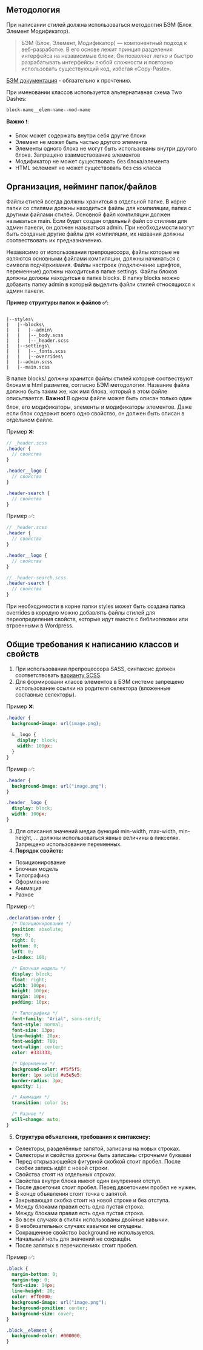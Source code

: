 ## Методология

При написании стилей должна использоваться методолгия БЭМ (Блок Элемент Модификатор).

> БЭМ (Блок, Элемент, Модификатор) — компонентный подход к веб-разработке. В его основе лежит принцип разделения интерфейса на независимые блоки. Он позволяет легко и быстро разрабатывать интерфейсы любой сложности и повторно использовать существующий код, избегая «Copy-Paste».

[БЭМ документация](https://ru.bem.info/methodology/quick-start/) - обязательно к прочтению.

При именовании классов используется альтернативная схема Two Dashes:

`block-name__elem-name--mod-name`

**Важно** ❗️:

* Блок может содержать внутри себя другие блоки
* Элемент не может быть частью другого элемента
* Элементы одного блока не могут быть использованы внутри другого блока. Запрещено взаимествование элементов
* Модификатор не может существовать без блока/элемента
* HTML эелемент не может существовать без css класса

## Организация, нейминг папок/файлов

Файлы стилей всегда должны хранитсья в отдельной папке. В корне папки со стилями должны находиться файлы для компиляции, папки с другими файлами стилей. Основной файл компиляции должен называться main. Если будет создан отдельный файл со стилями для админ панели, он должен называться admin. При необходимости могут быть созданые другие файлы для компиляции, их названия должны соотвествовать их предназначению.

Независимо от использования препроцессора, файлы которые не являются основными файлами компиляции, должны начинаться с символа подчёркивания. Файлы настроек (подключение шрифтов, переменные) должны находитсья в папке settings. Файлы блоков должны должны находитсья в папке blocks. В папку blocks можно добавить папку admin в который выделить файли стилей относящихся к админ панели.

**Пример структуры папок и файлов ✅:**

```

|--styles\
|   |--blocks\
|   |   |--admin\
|   |   |--_body.scss
|   |   |--_header.scss
|   |--settings\
|   |   |--_fonts.scss
|   |   |--overrides\
|   |--admin.scss
|   |--main.scss
```

В папке blocks/ должны хранится файлы стилей которые соотвествуют блокам в html разметке, согласно БЭМ методологии. Название файла должно быть таким же, как имя блока, который в этом файле описытвается. **Важно❗️** В одном файле может быть описан только один блок, его модификаторы, элементы и модификаторы элементов. Даже если блок содержит всего одно свойство, он должен быть описан в отдельном файле.

Пример ❌:

```scss
// _header.scss
.header {
  // свойства
}

.header__logo {
  // свойства
}

.header-search {
  // свойства
}
```

Пример ✅:

```scss
// _header.scss
.header {
  // свойства
}

.header__logo {
  // свойства
}
```

```scss
// _header-search.scss
.header-search {
  // свойства
}
```

При необходимости в корне папки styles может быть создана папка overrides в кородую можно добавлять файлы стилей для переопределения свойств, которые идут вместе с библиотеками или втроенными в Wordpress.

## Общие требования к написанию классов и свойств

1. При использовании препроцессора SASS, синтаксис должен соответствовать [варианту SCSS](https://sass-lang.com/documentation/syntax).
2. Для формировани класов элементов в БЭМ системе запрещено использование ссылки на родителя селектора (вложенные составные селекторы).

Пример ❌:

```scss
.header {
  background-image: url(image.png);
  
  &__logo {
    display: block;
    width: 100px;
  }
}
```

Пример ✅:

```scss
.header {
  background-image: url("image.png");
}

.header__logo {
  display: block;
  width: 100px;
}
```

3. Для описания значений медиа функций min-width, max-width, min-height, ... должны использоваться явные величины в пикселях. Запрещено использование переменных.
4. **Порядок свойств:**

* Позиционирование
* Блочная модель
* Типографика
* Оформление
* Анимация
* Разное

Пример ✅:

```scss
.declaration-order {
  /* Позиционирование */
  position: absolute;
  top: 0;
  right: 0;
  bottom: 0;
  left: 0;
  z-index: 100;

  /* Блочная модель */
  display: block;
  float: right;
  width: 100px;
  height: 100px;
  margin: 10px;
  padding: 10px;

  /* Типографика */
  font-family: "Arial", sans-serif;
  font-style: normal;
  font-size: 13px;
  line-height: 20px;
  font-weight: 700;
  text-align: center;
  color: #333333;

  /* Оформление */
  background-color: #f5f5f5;
  border: 1px solid #e5e5e5;
  border-radius: 3px;
  opacity: 1;

  /* Анимация */
  transition: color 1s;

  /* Разное */
  will-change: auto;
}
```

5. **Структура объявления, требования к синтаксису:**

* Селекторы, разделённые запятой, записаны на новых строках.
* Cелекторы и свойства должны быть записаны строчными буквами
* Перед открывающейся фигурной скобкой стоит пробел. После скобки запись идёт с новой строки.
* Свойства стоят на отдельных строках.
* Свойства внутри блока имеют один внутренний отступ.
* После двоеточия стоит пробел. Перед двоеточием пробел не нужен.
* В конце объявления стоит точка с запятой.
* Закрывающая скобка стоит на новой строке и без отступа.
* Между блоками правил есть одна пустая строка.
* Между блоками правил есть одна пустая строка.
* Во всех случаях в стилях использованы двойные кавычки.
* В необязательных случаях кавычки не опущены.
* Cокращенное свойство background не используется.
* Начальный ноль для значений не сокращён.
* После запятых в перечислениях стоит пробел.

Пример ✅:

```scss
.block {
  margin-bottom: 0;
  margin-top: 0;
  font-size: 14px;
  line-height: 20;
  color: #ff0000;
  background-image: url("image.png");
  background-position: center;
  background-size: cover;
}

.block__element {
  background-color: #000000;
}
```

